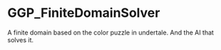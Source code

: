 # GGP_FiniteDomainSolver
A finite domain based on the color puzzle in undertale. And the AI that solves it.
